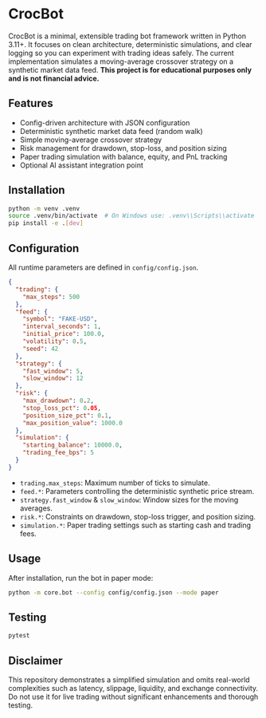 # CrocBot

CrocBot is a minimal, extensible trading bot framework written in Python 3.11+. It focuses on clean architecture, deterministic simulations, and clear logging so you can experiment with trading ideas safely. The current implementation simulates a moving-average crossover strategy on a synthetic market data feed. **This project is for educational purposes only and is not financial advice.**

## Features
- Config-driven architecture with JSON configuration
- Deterministic synthetic market data feed (random walk)
- Simple moving-average crossover strategy
- Risk management for drawdown, stop-loss, and position sizing
- Paper trading simulation with balance, equity, and PnL tracking
- Optional AI assistant integration point

## Installation

```bash
python -m venv .venv
source .venv/bin/activate  # On Windows use: .venv\\Scripts\\activate
pip install -e .[dev]
```

## Configuration

All runtime parameters are defined in `config/config.json`.

```json
{
  "trading": {
    "max_steps": 500
  },
  "feed": {
    "symbol": "FAKE-USD",
    "interval_seconds": 1,
    "initial_price": 100.0,
    "volatility": 0.5,
    "seed": 42
  },
  "strategy": {
    "fast_window": 5,
    "slow_window": 12
  },
  "risk": {
    "max_drawdown": 0.2,
    "stop_loss_pct": 0.05,
    "position_size_pct": 0.1,
    "max_position_value": 1000.0
  },
  "simulation": {
    "starting_balance": 10000.0,
    "trading_fee_bps": 5
  }
}
```

- `trading.max_steps`: Maximum number of ticks to simulate.
- `feed.*`: Parameters controlling the deterministic synthetic price stream.
- `strategy.fast_window` & `slow_window`: Window sizes for the moving averages.
- `risk.*`: Constraints on drawdown, stop-loss trigger, and position sizing.
- `simulation.*`: Paper trading settings such as starting cash and trading fees.

## Usage

After installation, run the bot in paper mode:

```bash
python -m core.bot --config config/config.json --mode paper
```

## Testing

```bash
pytest
```

## Disclaimer

This repository demonstrates a simplified simulation and omits real-world complexities such as latency, slippage, liquidity, and exchange connectivity. Do not use it for live trading without significant enhancements and thorough testing.
